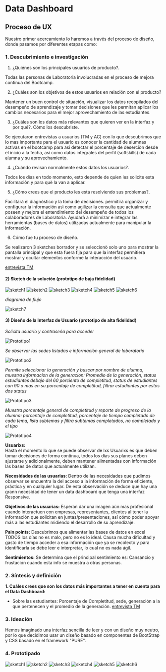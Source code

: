 # **Data Dashboard**

## **Proceso de UX**

Nuestro primer acercamiento lo haremos a través del proceso de diseño, donde pasamos por diferentes etapas como:

### **1. Descubrimiento e investigación**


1) ¿Quiénes son los principales usuarios de producto?.

Todas las personas de Laboratoria involucradas en el proceso de mejora continua del Bootcamp.

2) ¿Cuáles son los objetivos de estos usuarios en relación con el producto?

Mantener un buen control de situación, visualizar los datos recopilados del desempeño de aprendizaje y tomar decisiones que les permitan aplicar los cambios necesarios para el mejor aprovechamiento de las estudiantes.

3) ¿Cuáles son los datos más relevantes que quieren ver en la interfaz y por qué?. Cómo los descubriste.

Se ejecutaron entrevistas a usuarios (TM y AC) con lo que descubrimos que lo mas importante para el usuario es conocer la cantidad de alumnas activas en el bootcamp para asì detectar el porcentaje de deserciòn desde el inicio a la fecha, asì como datos integrales del perfil (softskills) de cada alumna y su aprovechamiento.

4) ¿Cuándo revisan normalmente estos datos los usuarios?.

Todos los dìas en todo momento, esto depende de quien les solicite esta informaciòn y para què la van a aplicar.  

5) ¿Cómo crees que el producto les está resolviendo sus problemas?.

Facilitarà el diagnóstico y la toma de decisiones. permitirà organizar y configurar la información asì como agilizar la consulta que actualmente poseen y mejora el entendimiento del desempeño de todos los colaboradores de Laboratoria.
Ayudarà a minimizar e integrar las herramientas (bases de datos) utilizadas actualmente para manipular la información.

6)  Cómo fue tu proceso de diseño.

Se realizaron 3 sketches borrador y se seleccionò solo uno para mostrar la pantalla principal y que esta fuera fija para que la interfaz permitiera mostrar y ocultar elementos conforme la interacciòn del usuario.

[entrevista TM](https://l.facebook.com/l.php?u=https%3A%2F%2Fwww.youtube.com%2Fwatch%3Fv%3DihvJ8wsalj4%26index%3D14%26list%3DWL%26t%3D0s&h=AT1B5nyqfUp4UcbP3oBc6SJ84vDsy4zDwN-YFYRWPlMVyKbABLR7Tkxp3anbDSvaa8bJcJp6C8Qbp27x8QoPeZzLMBu6MlZlGhxLLw-EmKFRHkML2gQra47_A49TTUBJTuMa)

#### 2) Sketch de la solución (prototipo de baja fidelidad)

 ![sketch1](https://imageshack.com/a/img921/8002/oxsAgR.jpg)
 ![sketch2](https://imageshack.com/a/img924/8337/9NYSwM.jpg)
 ![sketch3](https://imageshack.com/a/img922/6254/JlcbEP.jpg)
 ![sketch4](https://imageshack.com/a/img924/5736/uEP9m0.jpg)
 ![sketch5](https://imageshack.com/a/img923/2649/vHrfLh.jpg)
 ![sketch6](https://imageshack.com/a/img921/1008/0ORHRE.jpg)

 _diagrama de flujo_

 ![sketch7](https://imageshack.com/a/img921/5562/ottPh6.jpg)

#### 3) Diseño de la Interfaz de Usuario (prototipo de alta fidelidad)

_Solicita usuario y contraseña para acceder_

![Prototipo1](https://imageshack.com/a/img924/1163/QoKhZu.jpg)

_Se observar las sedes listadas e informaciòn general de laboratoria_

![Prototipo2](https://imageshack.com/a/img922/4650/1WmdPt.jpg)

_Permite seleccionar la generaciòn y buscar por nombre de alumna, muestra informacion de la generacion: Promedio de la generación, status estudiantes debajo del 60 porciento de completitud, status de estudiantes con 90 o más en su porcentaje de completitud, filtrar estudiantes por estos dos status_

![Prototipo3](https://imageshack.com/a/img922/9652/JGFAB8.jpg)

_Muestra porcentaje general de completitud y reporte de progreso de la alumna: porcentaje de completitud, porcentaje de tiempo completado de cada tema, lista subtemas y filtra subtemas completados, no completado y el tipo_

![Prototipo4](https://imageshack.com/a/img921/4885/crSZ1s.jpg)

__Usuarixs:__  
Hasta el momento lo que se puede observar de lxs Usuarixs es que deben tomar decisiones de forma continua, todos los días sus planes deben ajustarse y adicionalmente, deben mantener alimentadas con información las bases de datos que actualmente utilizan.

__Necesidades de las usuarias:__
Dentro de las necesidades que pudimos observar se encuentra la del acceso a la información de forma eficiente, práctica y en cualquier lugar. De esta observación se deduce que hay una grann necesidad de tener un data dashboard que tenga una interfaz Responsive.


__Objetivos de las usuarias:__ 
Esperan dar una imagen aún mas profesional cuando interactuen con empresas, representantes, clientes al tener la información que solicitan en juntas/presentaciones, así cómo poder apoyar más a las estudiantes midiendo el desarrollo de su aprendizaje.


__Pain points:__ 
Descubrimos que alimentar las bases de datos en excel TODOS los días no es malo, pero no es lo ideal. Causa mucha dificultad y gasto de tiempo acceder a esa información que ya se recolecto y para identificarla se debe leer e interpretar, lo cual no es nada ágil.

__Sentimientos:__
Se determina que el principal sentimiento es: Cansancio y frustación cuando esta info se muestra a otras personas.

### **2. Síntesis y definición**
__1. Cuáles crees que son los datos más importantes a tener en cuenta para el Data Dashboard:__

   - Sobre las estudiantes:
   Porcentaje de Completitud, sede, generación a la que pertenecen y el promedio de la generación.
   [entrevista TM](https://l.facebook.com/l.php?u=https%3A%2F%2Fwww.youtube.com%2Fwatch%3Fv%3DihvJ8wsalj4%26index%3D14%26list%3DWL%26t%3D0s&h=AT1B5nyqfUp4UcbP3oBc6SJ84vDsy4zDwN-YFYRWPlMVyKbABLR7Tkxp3anbDSvaa8bJcJp6C8Qbp27x8QoPeZzLMBu6MlZlGhxLLw-EmKFRHkML2gQra47_A49TTUBJTuMa)

### **3. Ideación**
Hemos imaginado una interfaz sencilla de leer y con un diseño muy neutro, por lo que decidimos usar un diseño basado en componentes de BootStrap y CSS basado en el framework "PURE".

### **4. Prototipado**

 ![sketch1](https://imageshack.com/a/img921/8002/oxsAgR.jpg)
 ![sketch2](https://imageshack.com/a/img924/8337/9NYSwM.jpg)
 ![sketch3](https://imageshack.com/a/img922/6254/JlcbEP.jpg)
 ![sketch4](https://imageshack.com/a/img924/5736/uEP9m0.jpg)
 ![sketch5](https://imageshack.com/a/img923/2649/vHrfLh.jpg)
 ![sketch6](https://imageshack.com/a/img921/1008/0ORHRE.jpg)

